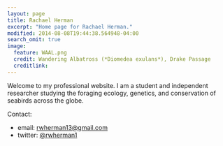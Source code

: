 ```yaml
---
layout: page
title: Rachael Herman
excerpt: "Home page for Rachael Herman."
modified: 2014-08-08T19:44:38.564948-04:00
search_omit: true
image:
  feature: WAAL.png
  credit: Wandering Albatross (*Diomedea exulans*), Drake Passage
  creditlink: 
---
```


Welcome to my professional website. I am a student and independent researcher studying the foraging ecology, genetics, and conservation of seabirds across the globe.

Contact:

* email: <a href="mailto:rwherman13@gmail.com" target="_blank">rwherman13@gmail.com</a>
* twitter: <a href="https://twitter.com/rwherman1" target="_blank">@rwherman1</a>